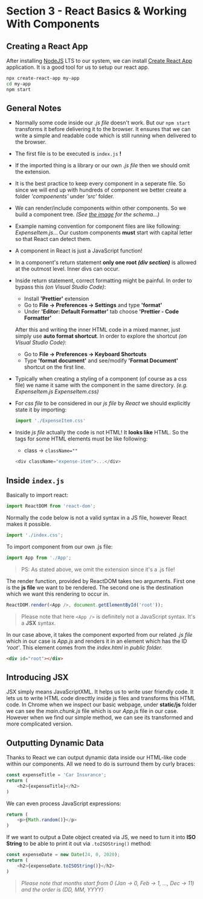 # Section 3 - React Basics & Working With Components
## Creating a React App
After installing [NodeJS](https://nodejs.org/en/) LTS to our system, we can install [Create React App](https://create-react-app.dev/) application. It is a good tool for us to setup our react app.
```bash
npx create-react-app my-app
cd my-app
npm start
```

## General Notes
- Normally some code inside our *.js file* doesn't work. But our `npm start` transforms it before delivering it to the browser. It ensures that we can write a simple and readable code which is still running when delivered to the browser.

- The first file is to be executed is `index.js` **!**

- If the imported thing is a library or our own *.js file* then we should omit the extension.

- It is the best practice to keep every component in a seperate file. So since we will end up with hundreds of component we better create a folder *'compoenents'* under *'src'* folder.

- We can render/include components within other components. So we build a component tree. *(See [the image](https://ibb.co/XD8qsTd) for the schema...)*

- Example naming convention for component files are like following: *ExpenseItem.js*... Our custom components **must** start with capital letter so that React can detect them.

- A component in React is just a JavaScript function!

- In a component's return statement **only one root *(div section)*** is allowed at the outmost level. Inner divs can occur.

- Inside return statement, correct formatting might be painful. In order to bypass this *(on Visual Studio Code)*:
    - Install **'Prettier'** extension
    - Go to **File -> Preferences -> Settings** and type **'format'**
    - Under **'Editor: Default Formatter'** tab choose **'Prettier - Code Formatter'**  

    After this and writing the inner HTML code in a mixed manner, just simply use **auto format shortcut**. In order to explore the shortcut *(on Visual Studio Code)*:
    - Go to **File -> Preferences -> Keyboard Shortcuts**
    - Type **'format document'** and see/modify **'Format Document'** shortcut on the first line.

- Typically when creating a styling of a component (of course as a css file) we name it same with the component in the same directory. *(e.g. ExpenseItem.js ExpenseItem.css)*

- For *css file* to be considered in our *js file* by *React* we should explicitly state it by importing:
    ```javascript
    import './ExpenseItem.css'
    ```

- Inside *js file* actually the code is not HTML! It **looks like** HTML. So the tags for some HTML elements must be like following:
    - class -> `className=""`
    ```javascript
    <div className="expense-item">...</div>
    ```

## Inside `index.js`
Basically to import react:
```javascript
import ReactDOM from 'react-dom';
```
Normally the code below is not a valid syntax in a JS file, however React makes it possible.
```javascript
import './index.css';
```
To import component from our own .js file:
```javascript
import App from './App';
```
> PS: As stated above, we omit the extension since it's a .js file!

The render function, provided by ReactDOM takes two arguments. First one is the **js file** we want to be rendered. The second one is the destination which we want this rendering to occur in.
```javascript
ReactDOM.render(<App />, document.getElementById('root'));
```
> Please note that here `<App />` is definitely not a JavaScript syntax. It's a **JSX** syntax.

In our case above, it takes the component exported from our related *.js file* which in our case is *App.js* and renders it in an element which has the ID *'root'*. This element comes from the *index.html* in *public folder.*
```html
<div id="root"></div>
```

## Introducing JSX
JSX simply means JavaScriptXML. It helps us to write user friendly code. It lets us to write HTML code directtly inside js files and transforms this HTML code. In Chrome when we inspect our basic webpage, under **static/js** folder we can see the *main.chunk.js* file which is our *App.js* file in our case. However when we find our simple method, we can see its transformed and more complicated version.

## Outputting Dynamic Data
Thanks to React we can output dynamic data inside our HTML-like code within our components. All we need to do is surround them by curly braces:
```javascript
const expenseTitle = 'Car Insurance';
return (
    <h2>{expenseTitle}</h2>
)
```
We can even process JavaScript expressions:
```javascript
return (
    <p>{Math.random()}</p>
)
```
If we want to output a Date object created via JS, we need to turn it into **ISO String** to be able to print it out via `.toISOString()` method:
```javascript
const expenseDate = new Date(24, 0, 2020);
return (
    <h2>{expenseDate.toISOString()}</h2>
)
```
> *Please note that months start from 0 (Jan -> 0, Feb -> 1, ..., Dec -> 11) and the order is (DD, MM, YYYY)*